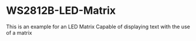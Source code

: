 # WS2812B-LED-Matrix
This is an example for an LED Matrix Capable of displaying text with the use of a matrix 
